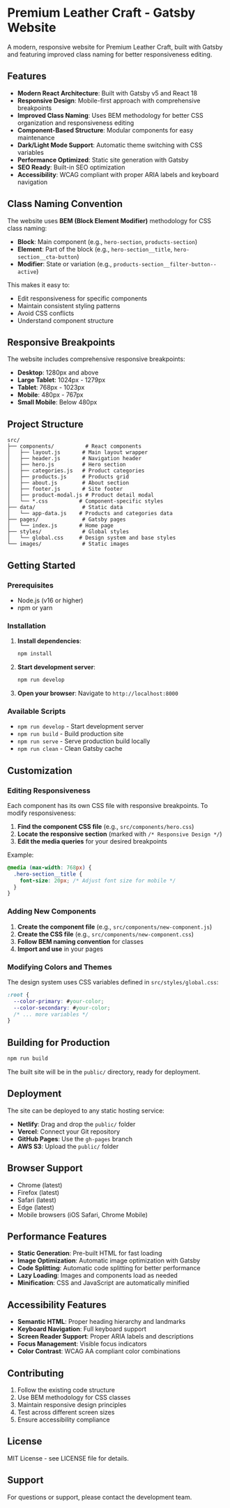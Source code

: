 # Premium Leather Craft - Gatsby Website

A modern, responsive website for Premium Leather Craft, built with Gatsby and featuring improved class naming for better responsiveness editing.

## Features

- **Modern React Architecture**: Built with Gatsby v5 and React 18
- **Responsive Design**: Mobile-first approach with comprehensive breakpoints
- **Improved Class Naming**: Uses BEM methodology for better CSS organization and responsiveness editing
- **Component-Based Structure**: Modular components for easy maintenance
- **Dark/Light Mode Support**: Automatic theme switching with CSS variables
- **Performance Optimized**: Static site generation with Gatsby
- **SEO Ready**: Built-in SEO optimization
- **Accessibility**: WCAG compliant with proper ARIA labels and keyboard navigation

## Class Naming Convention

The website uses **BEM (Block Element Modifier)** methodology for CSS class naming:

- **Block**: Main component (e.g., `hero-section`, `products-section`)
- **Element**: Part of the block (e.g., `hero-section__title`, `hero-section__cta-button`)
- **Modifier**: State or variation (e.g., `products-section__filter-button--active`)

This makes it easy to:
- Edit responsiveness for specific components
- Maintain consistent styling patterns
- Avoid CSS conflicts
- Understand component structure

## Responsive Breakpoints

The website includes comprehensive responsive breakpoints:

- **Desktop**: 1280px and above
- **Large Tablet**: 1024px - 1279px
- **Tablet**: 768px - 1023px
- **Mobile**: 480px - 767px
- **Small Mobile**: Below 480px

## Project Structure

```
src/
├── components/          # React components
│   ├── layout.js       # Main layout wrapper
│   ├── header.js       # Navigation header
│   ├── hero.js         # Hero section
│   ├── categories.js   # Product categories
│   ├── products.js     # Products grid
│   ├── about.js        # About section
│   ├── footer.js       # Site footer
│   ├── product-modal.js # Product detail modal
│   └── *.css          # Component-specific styles
├── data/               # Static data
│   └── app-data.js    # Products and categories data
├── pages/              # Gatsby pages
│   └── index.js       # Home page
├── styles/             # Global styles
│   └── global.css     # Design system and base styles
└── images/             # Static images
```

## Getting Started

### Prerequisites

- Node.js (v16 or higher)
- npm or yarn

### Installation

1. **Install dependencies**:
   ```bash
   npm install
   ```

2. **Start development server**:
   ```bash
   npm run develop
   ```

3. **Open your browser**:
   Navigate to `http://localhost:8000`

### Available Scripts

- `npm run develop` - Start development server
- `npm run build` - Build production site
- `npm run serve` - Serve production build locally
- `npm run clean` - Clean Gatsby cache

## Customization

### Editing Responsiveness

Each component has its own CSS file with responsive breakpoints. To modify responsiveness:

1. **Find the component CSS file** (e.g., `src/components/hero.css`)
2. **Locate the responsive section** (marked with `/* Responsive Design */`)
3. **Edit the media queries** for your desired breakpoints

Example:
```css
@media (max-width: 768px) {
  .hero-section__title {
    font-size: 20px; /* Adjust font size for mobile */
  }
}
```

### Adding New Components

1. **Create the component file** (e.g., `src/components/new-component.js`)
2. **Create the CSS file** (e.g., `src/components/new-component.css`)
3. **Follow BEM naming convention** for classes
4. **Import and use** in your pages

### Modifying Colors and Themes

The design system uses CSS variables defined in `src/styles/global.css`:

```css
:root {
  --color-primary: #your-color;
  --color-secondary: #your-color;
  /* ... more variables */
}
```

## Building for Production

```bash
npm run build
```

The built site will be in the `public/` directory, ready for deployment.

## Deployment

The site can be deployed to any static hosting service:

- **Netlify**: Drag and drop the `public/` folder
- **Vercel**: Connect your Git repository
- **GitHub Pages**: Use the `gh-pages` branch
- **AWS S3**: Upload the `public/` folder

## Browser Support

- Chrome (latest)
- Firefox (latest)
- Safari (latest)
- Edge (latest)
- Mobile browsers (iOS Safari, Chrome Mobile)

## Performance Features

- **Static Generation**: Pre-built HTML for fast loading
- **Image Optimization**: Automatic image optimization with Gatsby
- **Code Splitting**: Automatic code splitting for better performance
- **Lazy Loading**: Images and components load as needed
- **Minification**: CSS and JavaScript are automatically minified

## Accessibility Features

- **Semantic HTML**: Proper heading hierarchy and landmarks
- **Keyboard Navigation**: Full keyboard support
- **Screen Reader Support**: Proper ARIA labels and descriptions
- **Focus Management**: Visible focus indicators
- **Color Contrast**: WCAG AA compliant color combinations

## Contributing

1. Follow the existing code structure
2. Use BEM methodology for CSS classes
3. Maintain responsive design principles
4. Test across different screen sizes
5. Ensure accessibility compliance

## License

MIT License - see LICENSE file for details.

## Support

For questions or support, please contact the development team.
